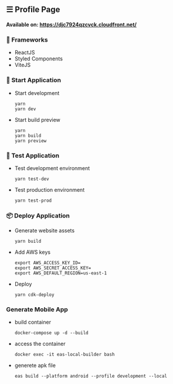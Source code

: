 ## ☰ Profile Page

#### Available on: https://djc7924qzcvck.cloudfront.net/

### 🔨 Frameworks

- ReactJS
- Styled Components
- ViteJS

### 🚀 Start Application

- Start development

  ```
  yarn
  yarn dev
  ```

- Start build preview

  ```
  yarn
  yarn build
  yarn preview
  ```

### 🤖 Test Application

- Test development environment

  ```
  yarn test-dev
  ```

- Test production environment

  ```
  yarn test-prod
  ```

### 📦 Deploy Application

- Generate website assets

  ```
  yarn build
  ```

- Add AWS keys

  ```
  export AWS_ACCESS_KEY_ID=
  export AWS_SECRET_ACCESS_KEY=
  export AWS_DEFAULT_REGION=us-east-1
  ```

- Deploy

  ```
  yarn cdk-deploy
  ```

### Generate Mobile App

- build container

  ```
  docker-compose up -d --build
  ```

- access the container

  ```
  docker exec -it eas-local-builder bash
  ```

- generete apk file

  ```
  eas build --platform android --profile development --local
  ```
